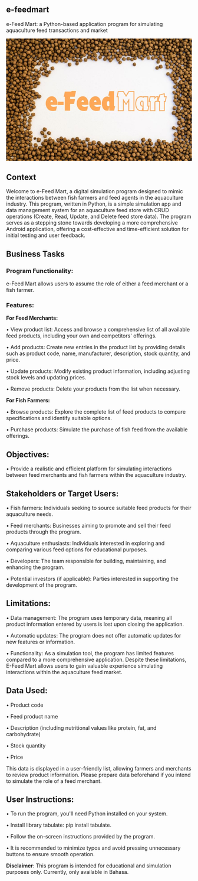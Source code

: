 ## e-feedmart
e-Feed Mart: a Python-based application program for simulating aquaculture feed transactions and market

![e-feedmart](https://github.com/harishmuh/e-feedmart/blob/main/E-FeedMart.JPG?raw=true)

## Context
Welcome to e-Feed Mart, a digital simulation program designed to mimic the interactions between fish farmers and feed agents in the aquaculture industry. This program, written in Python, is a simple simulation app and data management system for an aquaculture feed store with CRUD operations (Create, Read, Update, and Delete feed store data). The program serves as a stepping stone towards developing a more comprehensive Android application, offering a cost-effective and time-efficient solution for initial testing and user feedback.

## Business Tasks
### Program Functionality:
e-Feed Mart allows users to assume the role of either a feed merchant or a fish farmer.
### Features:
**For Feed Merchants:**

•	View product list: Access and browse a comprehensive list of all available feed products, including your own and competitors' offerings.

•	Add products: Create new entries in the product list by providing details such as product code, name, manufacturer, description, stock quantity, and price.

•	Update products: Modify existing product information, including adjusting stock levels and updating prices.

•	Remove products: Delete your products from the list when necessary.

**For Fish Farmers:**

•	Browse products: Explore the complete list of feed products to compare specifications and identify suitable options.

•	Purchase products: Simulate the purchase of fish feed from the available offerings.

## Objectives:

•	Provide a realistic and efficient platform for simulating interactions between feed merchants and fish farmers within the aquaculture industry.

## Stakeholders or Target Users:

•	Fish farmers: Individuals seeking to source suitable feed products for their aquaculture needs.

•	Feed merchants: Businesses aiming to promote and sell their feed products through the program.

•	Aquaculture enthusiasts: Individuals interested in exploring and comparing various feed options for educational purposes.

•	Developers: The team responsible for building, maintaining, and enhancing the program.

•	Potential investors (if applicable): Parties interested in supporting the development of the program.

## Limitations:

•	Data management: The program uses temporary data, meaning all product information entered by users is lost upon closing the application.

•	Automatic updates: The program does not offer automatic updates for new features or information.

•	Functionality: As a simulation tool, the program has limited features compared to a more comprehensive application. Despite these limitations, E-Feed Mart allows users to gain valuable experience simulating interactions within the aquaculture feed market.

## Data Used:

•	Product code

•	Feed product name

•	Description (including nutritional values like protein, fat, and carbohydrate)

•	Stock quantity

•	Price

This data is displayed in a user-friendly list, allowing farmers and merchants to review product information. Please prepare data beforehand if you intend to simulate the role of a feed merchant.

## User Instructions:

•	To run the program, you'll need Python installed on your system.

•	Install library tabulate: pip install tabulate.

•	Follow the on-screen instructions provided by the program.

•	It is recommended to minimize typos and avoid pressing unnecessary buttons to ensure smooth operation.

**Disclaimer**: This program is intended for educational and simulation purposes only. Currently, only available in Bahasa.


